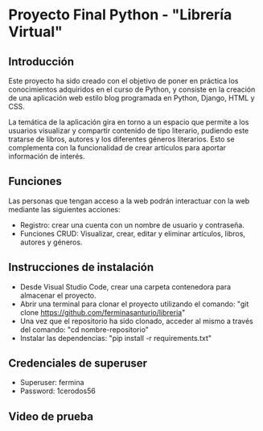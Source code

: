 # Proyecto Final Python - "Librería Virtual"
## Introducción
Este proyecto ha sido creado con el objetivo de poner en práctica los conocimientos adquiridos en el curso de Python, y consiste en la creación de una aplicación web estilo blog programada en Python, Django, HTML y CSS.

La temática de la aplicación gira en torno a un espacio que permite a los usuarios visualizar y compartir contenido de tipo literario, pudiendo este tratarse de libros, autores y los diferentes géneros literarios. Esto se complementa con la funcionalidad de crear artículos para aportar información de interés. 

## Funciones
Las personas que tengan acceso a la web podrán interactuar con la web mediante las siguientes acciones:

+ Registro: crear una cuenta con un nombre de usuario y contraseña.
+ Funciones CRUD: Visualizar, crear, editar y eliminar artículos, libros, autores y géneros.

## Instrucciones de instalación

+ Desde Visual Studio Code, crear una carpeta contenedora para almacenar el proyecto.
+ Abrir una terminal para clonar el proyecto utilizando el comando: "git clone https://github.com/ferminasanturio/libreria"
+ Una vez que el repositorio ha sido clonado, acceder al mismo a través del comando: "cd nombre-repositorio"
+ Instalar las dependencias: "pip install -r requirements.txt"

## Credenciales de superuser
+ Superuser: fermina
+ Password: 1cerodos56

## Video de prueba

